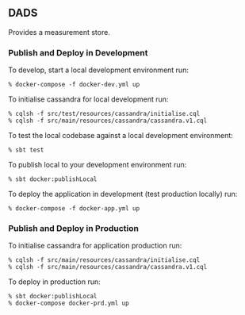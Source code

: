 ## DADS

Provides a measurement store.

### Publish and Deploy in Development

To develop, start a local development environment run:

```
% docker-compose -f docker-dev.yml up
```

To initialise cassandra for local development run:

```
% cqlsh -f src/test/resources/cassandra/initialise.cql
% cqlsh -f src/main/resources/cassandra/cassandra.v1.cql
```

To test the local codebase against a local development environment:

```
% sbt test
```

To publish local to your development environment run:

```
% sbt docker:publishLocal
```

To deploy the application in development (test production locally) run:

```
% docker-compose -f docker-app.yml up
```

### Publish and Deploy in Production

To initialise cassandra for application production run:

```
% cqlsh -f src/main/resources/cassandra/initialise.cql
% cqlsh -f src/main/resources/cassandra/cassandra.v1.cql
```

To deploy in production run:

```
% sbt docker:publishLocal
% docker-compose docker-prd.yml up
```
